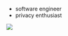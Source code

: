 - software engineer
- privacy enthusiast

<a href="https://unobatbayar.github.io">
  <img src="https://skillicons.dev/icons?i=apple,unity,reactivex,swift,nextjs,ts,tailwind,py,fastapi,postgres,docker" />
</a>
